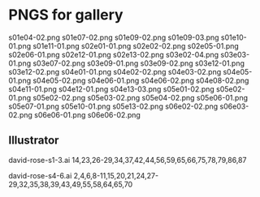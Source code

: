 # PNGS for gallery

s01e04-02.png
s01e07-02.png
s01e09-02.png
s01e09-03.png
s01e10-01.png
s01e11-01.png
s02e01-01.png
s02e02-02.png
s02e05-01.png
s02e06-01.png
s02e12-01.png
s02e13-02.png
s03e02-04.png
s03e03-01.png
s03e07-02.png
s03e09-01.png
s03e09-02.png
s03e12-01.png
s03e12-02.png
s04e01-01.png
s04e02-02.png
s04e03-02.png
s04e05-01.png
s04e05-02.png
s04e06-01.png
s04e06-02.png
s04e08-02.png
s04e11-01.png
s04e12-01.png
s04e13-03.png
s05e01-02.png
s05e02-01.png
s05e02-02.png
s05e03-02.png
s05e04-02.png
s05e06-01.png
s05e07-01.png
s05e10-01.png
s05e13-02.png
s06e02-02.png
s06e03-02.png
s06e06-01.png
s06e06-02.png

## Illustrator

david-rose-s1-3.ai
14,23,26-29,34,37,42,44,56,59,65,66,75,78,79,86,87


david-rose-s4-6.ai
2,4,6,8-11,15,20,21,24,27-29,32,35,38,39,43,49,55,58,64,65,70


